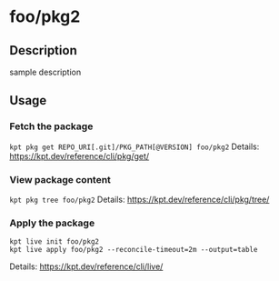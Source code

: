 # foo/pkg2

## Description
sample description

## Usage

### Fetch the package
`kpt pkg get REPO_URI[.git]/PKG_PATH[@VERSION] foo/pkg2`
Details: https://kpt.dev/reference/cli/pkg/get/

### View package content
`kpt pkg tree foo/pkg2`
Details: https://kpt.dev/reference/cli/pkg/tree/

### Apply the package
```
kpt live init foo/pkg2
kpt live apply foo/pkg2 --reconcile-timeout=2m --output=table
```
Details: https://kpt.dev/reference/cli/live/

